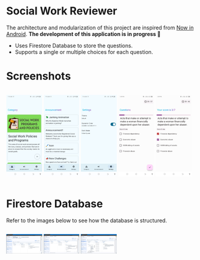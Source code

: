 ﻿# Social Work Reviewer
The architecture and modularization of this project are inspired
from [Now in Android](https://github.com/android/nowinandroid). **The development of this application is in progress 🚧**

- Uses Firestore Database to store the questions.
- Supports a single or multiple choices for each question.

# Screenshots
<div style="width:100%; display:flex; justify-content:space-between;">

[<img src="docs/images/1.jpg" width=19% alt="1">](docs/images/1.jpg)
[<img src="docs/images/2.jpg" width=19% alt="2">](docs/images/2.jpg)
[<img src="docs/images/3.jpg" width=19% alt="3">](docs/images/3.jpg)
[<img src="docs/images/4.jpg" width=19% alt="4">](docs/images/4.jpg)
[<img src="docs/images/5.jpg" width=19% alt="5">](docs/images/5.jpg)
</div>

# Firestore Database
Refer to the images below to see how the database is structured.
<div style="width:100%; display:flex; justify-content:space-between;">

[<img src="docs/images/6.jpg" width=19% alt="6">](docs/images/6.jpg)
[<img src="docs/images/7.jpg" width=19% alt="7">](docs/images/7.jpg)
[<img src="docs/images/8.jpg" width=19% alt="8">](docs/images/8.jpg)
</div>
